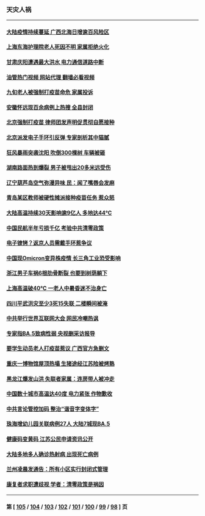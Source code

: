 ### 天灾人祸
---
#### [大陆疫情持续蔓延 广西北海日增逾百风险区](../../pages/ncid280/n13782153.md?07161645) 
#### [上海东海护理院老人死因不明 家属拒绝火化](../../pages/ncid280/n13782090.md?07161645) 
#### [甘肃庆阳遭遇最大洪水 电力通信道路中断](../../pages/ncid280/n13782008.md?07161645) 
#### [油管热门视频 网站代理 翻墙必看视频](http://209.222.30.114:81/youtube.html?07161645)
#### [九旬老人被强制打疫苗命危 家属投诉](../../pages/ncid280/n13781589.md?07161645) 
#### [安徽怀远现百余病例上热搜 全县封闭](../../pages/ncid280/n13781512.md?07161645) 
#### [北京强制打疫苗 律师团发声明促贯彻自愿接种](../../pages/ncid280/n13781505.md?07161645) 
#### [北京派发电子手环引反弹 专家剖析其中猫腻](../../pages/ncid280/n13781469.md?07161645) 
#### [狂风暴雨突袭沈阳 吹倒300棵树 车辆被砸](../../pages/ncid280/n13781467.md?07161645) 
#### [湖南路面热到爆裂 男子被甩出20多米远受伤](../../pages/ncid280/n13781453.md?07161645) 
#### [辽宁葫芦岛空气弥漫异味 民：闻了嘴唇会发麻](../../pages/ncid280/n13781384.md?07161645) 
#### [青岛某区教师被硬性摊派接种疫苗任务 惹众怒](../../pages/ncid280/n13781241.md?07161645) 
#### [大陆高温持续30天影响逾9亿人 多地达44℃](../../pages/ncid280/n13780960.md?07161645) 
#### [中国民航半年亏损千亿 考验中共清零政策](../../pages/ncid280/n13781001.md?07161645) 
#### [电子镣铐？返京人员需戴手环惹争议](../../pages/ncid280/n13780894.md?07161645) 
#### [中国现Omicron变异株疫情 长三角工业恐受影响](../../pages/ncid280/n13780940.md?07161645) 
#### [浙江男子车祸6根肋骨断裂 也要到树荫躺下](../../pages/ncid280/n13780698.md?07161645) 
#### [上海高温破40℃ 一老人中暑昏迷不治身亡](../../pages/ncid280/n13780697.md?07161645) 
#### [四川平武洪灾至少3死15失联 二楼瞬间被淹](../../pages/ncid280/n13780649.md?07161645) 
#### [中共举行世界互联网大会 网民冷嘲热讽](../../pages/ncid280/n13780577.md?07161645) 
#### [专家指BA.5致病性弱 央视删采访报导](../../pages/ncid280/n13780540.md?07161645) 
#### [要学生动员老人打疫苗惹议 广西官方急删文](../../pages/ncid280/n13780541.md?07161645) 
#### [重庆一博物馆屋顶热塌 生猪途经江苏险被烤熟](../../pages/ncid280/n13780456.md?07161645) 
#### [黑龙江爆发山洪 失联者家属：连房带人被冲走](../../pages/ncid280/n13780466.md?07161645) 
#### [中国数十城市高温达40度 电力紧张 作物歉收](../../pages/ncid280/n13780174.md?07161645) 
#### [中共言论管控加码 整治“谐音字变体字”](../../pages/ncid280/n13779959.md?07161645) 
#### [珠海增幼儿园关联病例27人 大陆7城现BA.5](../../pages/ncid280/n13779962.md?07161645) 
#### [健康码变黄码 江苏公民申请资讯公开](../../pages/ncid280/n13779771.md?07161645) 
#### [大陆多地多人确诊热射病 出现死亡病例](../../pages/ncid280/n13779680.md?07161645) 
#### [兰州凌晨发通告：所有小区实行封闭式管理](../../pages/ncid280/n13779759.md?07161645) 
#### [康复者求职遭歧视 学者：清零政策是祸因](../../pages/ncid280/n13779329.md?07161645) 

---
#### 第 [ [105](./105.md?07161645) / [104](./104.md?07161645) / [103](./103.md?07161645) / [102](./102.md?07161645) / [101](./101.md?07161645) / [100](./100.md?07161645) / [99](./99.md?07161645) / [98](./98.md?07161645) ] 页

